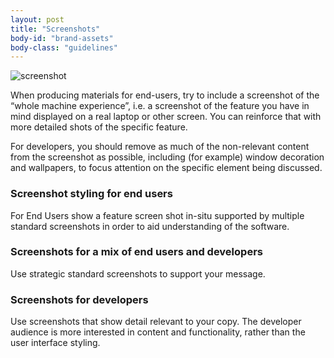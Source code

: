 ```yaml
---
layout: post
title: "Screenshots"
body-id: "brand-assets"
body-class: "guidelines"
---
```

<div class="p-strip">
  <div class="row">
    <div class="col-8">
      <img src="https://assets.ubuntu.com/v1/2e62cdb4-desktop-developer-hero.png?w=600" alt="screenshot" />
      <p>When producing materials for end-users, try to include a screenshot of the “whole machine experience”, i.e. a screenshot of the feature you have in mind displayed on a real laptop or other screen. You can reinforce that with more detailed shots
        of the specific feature.</p>
      <p>For developers, you should remove as much of the non-relevant content from the screenshot as possible, including (for example) window decoration and wallpapers, to focus attention on the specific element being discussed.</p>
      <h3>Screenshot styling for end users</h3>
      <p>For End Users show a feature screen shot in-situ supported by multiple standard screenshots in order to aid understanding of the software.</p>
      <h3>Screenshots for a mix of end users and developers</h3>
      <p>Use strategic standard screenshots to support your message.</p>
      <h3>Screenshots for developers</h3>
      <p>Use screenshots that show detail relevant to your copy. The developer audience is more interested in content and functionality, rather than the user interface styling.</p>
    </div>
  </div>
</div>
